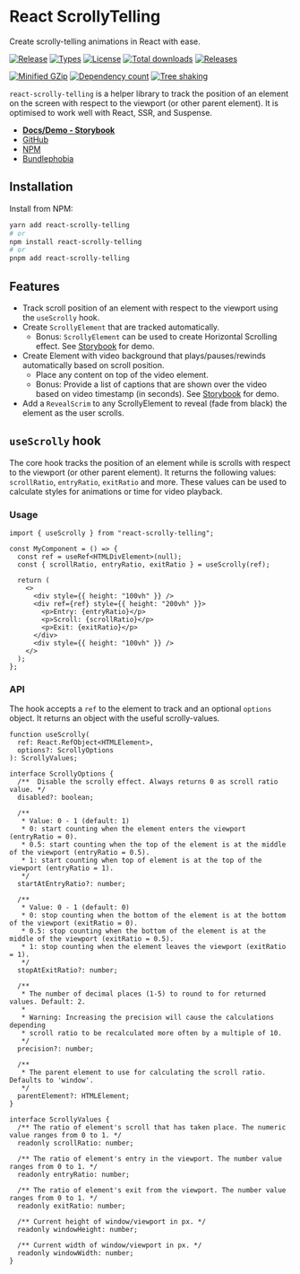 # React ScrollyTelling

Create scrolly-telling animations in React with ease.

[![Release](https://badgen.net/npm/v/react-scrolly-telling)](https://www.npmjs.com/package/react-scrolly-telling)
[![Types](https://badgen.net/npm/types/react-scrolly-telling)](https://www.npmjs.com/package/react-scrolly-telling)
[![License](https://badgen.net/github/license/guptasiddhant/react-scrolly-telling)](https://github.com/GuptaSiddhant/react-scrolly-telling/blob/main/LICENSE)
[![Total downloads](https://badgen.net/npm/dt/react-scrolly-telling)](https://www.npmjs.com/package/react-scrolly-telling)
[![Releases](https://badgen.net/github/releases/guptasiddhant/react-scrolly-telling)](https://github.com/GuptaSiddhant/react-scrolly-telling/releases)

[![Minified GZip](https://badgen.net/bundlephobia/minzip/react-scrolly-telling)](https://bundlephobia.com/package/react-scrolly-telling)
[![Dependency count](https://badgen.net/bundlephobia/dependency-count/react-scrolly-telling)](https://bundlephobia.com/package/react-scrolly-telling)
[![Tree shaking](https://badgen.net/bundlephobia/tree-shaking/react-scrolly-telling)](https://bundlephobia.com/package/react-scrolly-telling)

`react-scrolly-telling` is a helper library to track the position of an element on the screen with respect to the viewport (or other parent element). It is optimised to work well with React, SSR, and Suspense.

- **[Docs/Demo - Storybook](https:///react-scrolly-telling.vercel.app/)**
- [GitHub](https://www.github.com/GuptaSiddhant/react-scrolly-telling)
- [NPM](https://www.npmjs.com/package/react-scrolly-telling)
- [Bundlephobia](https://bundlephobia.com/package/react-scrolly-telling)

## Installation

Install from NPM:

```sh
yarn add react-scrolly-telling
# or
npm install react-scrolly-telling
# or
pnpm add react-scrolly-telling
```

## Features

- Track scroll position of an element with respect to the viewport using the `useScrolly` hook.
- Create `ScrollyElement` that are tracked automatically.
  - Bonus: `ScrollyElement` can be used to create Horizontal Scrolling effect. See [Storybook](https://react-scrolly-telling.vercel.app/?path=/story/components-scrollyelement--horizontal) for demo.
- Create Element with video background that plays/pauses/rewinds automatically based on scroll position.
  - Place any content on top of the video element.
  - Bonus: Provide a list of captions that are shown over the video based on video timestamp (in seconds). See [Storybook](https://react-scrolly-telling.vercel.app/?path=/story/components-scrollyvideo--captions) for demo.
- Add a `RevealScrim` to any ScrollyElement to reveal (fade from black) the element as the user scrolls.

## `useScrolly` hook

The core hook tracks the position of an element while is scrolls with respect to the viewport (or other parent element). It returns the following values: `scrollRatio`, `entryRatio`, `exitRatio` and more. These values can be used to calculate styles for animations or time for video playback.

### Usage

```tsx
import { useScrolly } from "react-scrolly-telling";

const MyComponent = () => {
  const ref = useRef<HTMLDivElement>(null);
  const { scrollRatio, entryRatio, exitRatio } = useScrolly(ref);

  return (
    <>
      <div style={{ height: "100vh" }} />
      <div ref={ref} style={{ height: "200vh" }}>
        <p>Entry: {entryRatio}</p>
        <p>Scroll: {scrollRatio}</p>
        <p>Exit: {exitRatio}</p>
      </div>
      <div style={{ height: "100vh" }} />
    </>
  );
};
```

### API

The hook accepts a `ref` to the element to track and an optional `options` object. It returns an object with the useful scrolly-values.

```tsx
function useScrolly(
  ref: React.RefObject<HTMLElement>,
  options?: ScrollyOptions
): ScrollyValues;

interface ScrollyOptions {
  /**  Disable the scrolly effect. Always returns 0 as scroll ratio value. */
  disabled?: boolean;

  /**
   * Value: 0 - 1 (default: 1)
   * 0: start counting when the element enters the viewport (entryRatio = 0).
   * 0.5: start counting when the top of the element is at the middle of the viewport (entryRatio = 0.5).
   * 1: start counting when top of element is at the top of the viewport (entryRatio = 1).
   */
  startAtEntryRatio?: number;

  /**
   * Value: 0 - 1 (default: 0)
   * 0: stop counting when the bottom of the element is at the bottom of the viewport (exitRatio = 0).
   * 0.5: stop counting when the bottom of the element is at the middle of the viewport (exitRatio = 0.5).
   * 1: stop counting when the element leaves the viewport (exitRatio = 1).
   */
  stopAtExitRatio?: number;

  /**
   * The number of decimal places (1-5) to round to for returned values. Default: 2.
   *
   * Warning: Increasing the precision will cause the calculations depending
   * scroll ratio to be recalculated more often by a multiple of 10.
   */
  precision?: number;

  /**
   * The parent element to use for calculating the scroll ratio. Defaults to 'window'.
   */
  parentElement?: HTMLElement;
}

interface ScrollyValues {
  /** The ratio of element's scroll that has taken place. The numeric value ranges from 0 to 1. */
  readonly scrollRatio: number;

  /** The ratio of element's entry in the viewport. The number value ranges from 0 to 1. */
  readonly entryRatio: number;

  /** The ratio of element's exit from the viewport. The number value ranges from 0 to 1. */
  readonly exitRatio: number;

  /** Current height of window/viewport in px. */
  readonly windowHeight: number;

  /** Current width of window/viewport in px. */
  readonly windowWidth: number;
}
```
